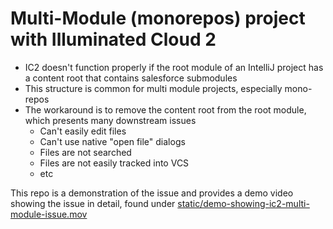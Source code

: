 # Multi-Module (monorepos) project with Illuminated Cloud 2

- IC2 doesn't function properly if the root module of an IntelliJ project has a content root that contains salesforce submodules
- This structure is common for multi module projects, especially mono-repos
- The workaround is to remove the content root from the root module, which presents many downstream issues
  - Can't easily edit files
  - Can't use native "open file" dialogs
  - Files are not searched
  - Files are not easily tracked into VCS
  - etc

This repo is a demonstration of the issue and provides a demo video showing the issue in detail, found under [static/demo-showing-ic2-multi-module-issue.mov](static/demo-showing-ic2-multi-module-issue.mov)